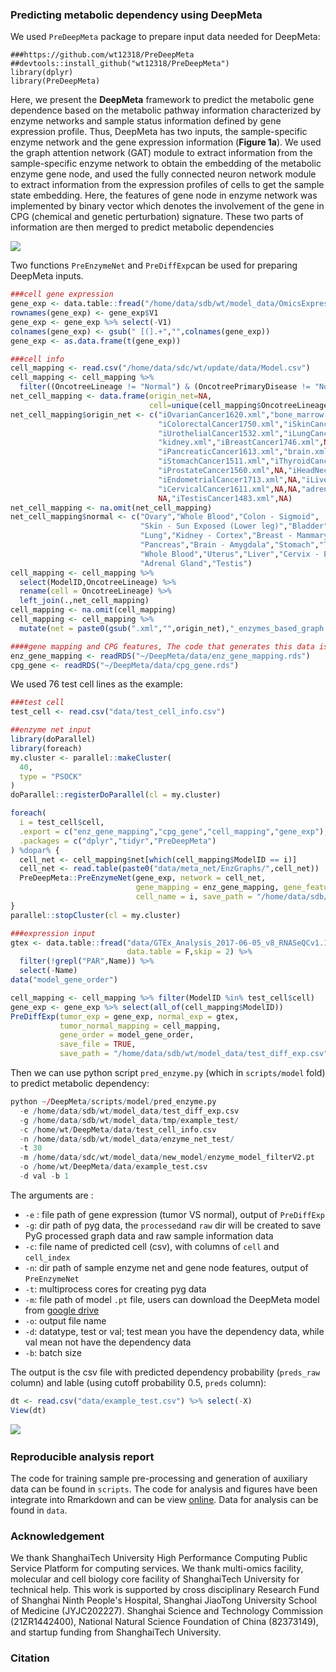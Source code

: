 ### Predicting metabolic dependency using DeepMeta

We used `PreDeepMeta`​ package to prepare input data needed for DeepMeta:

```shell
###https://github.com/wt12318/PreDeepMeta
##devtools::install_github("wt12318/PreDeepMeta")
library(dplyr)
library(PreDeepMeta)
```

Here, we present the **DeepMeta** framework to predict the metabolic gene dependence based on the metabolic pathway information characterized by enzyme networks and sample status information defined by gene expression profile. Thus, DeepMeta has two inputs, the sample-specific enzyme network and the gene expression information (**Figure 1a**). We used the graph attention network (GAT) module to extract information from the sample-specific enzyme network to obtain the embedding of the metabolic enzyme gene node, and used the fully connected neuron network module to extract information from the expression profiles of cells to get the sample state embedding. Here, the features of gene node in enzyme network was implemented by binary vector which denotes the involvement of the gene in CPG (chemical and genetic perturbation) signature. These two parts of information are then merged to predict metabolic dependencies

![](https://picgo-wutao.oss-cn-shanghai.aliyuncs.com/image-20240122090715501.png)

Two functions `PreEnzymeNet`​ and `PreDiffExp`​ can be used for preparing DeepMeta inputs.

```R
###cell gene expression
gene_exp <- data.table::fread("/home/data/sdb/wt/model_data/OmicsExpressionProteinCodingGenesTPMLogp1.csv",data.table = F)
rownames(gene_exp) <- gene_exp$V1
gene_exp <- gene_exp %>% select(-V1)
colnames(gene_exp) <- gsub(" [(].+","",colnames(gene_exp))
gene_exp <- as.data.frame(t(gene_exp))

###cell info 
cell_mapping <- read.csv("/home/data/sdc/wt/update/data/Model.csv")
cell_mapping <- cell_mapping %>%
  filter((OncotreeLineage != "Normal") & (OncotreePrimaryDisease != "Non-Cancerous"))
net_cell_mapping <- data.frame(origin_net=NA,
                               cell=unique(cell_mapping$OncotreeLineage))
net_cell_mapping$origin_net <- c("iOvarianCancer1620.xml","bone_marrow.xml",
                                 "iColorectalCancer1750.xml","iSkinCancer1386.xml",
                                 "iUrothelialCancer1532.xml","iLungCancer1490.xml",
                                 "kidney.xml","iBreastCancer1746.xml",NA,
                                 "iPancreaticCancer1613.xml","brain.xml",NA,NA,
                                 "iStomachCancer1511.xml","iThyroidCancer1710.xml",NA,NA,
                                 "iProstateCancer1560.xml",NA,"iHeadNeckCancer1628.xml",
                                 "iEndometrialCancer1713.xml",NA,"iLiverCancer1788.xml",
                                 "iCervicalCancer1611.xml",NA,NA,"adrenal_gland.xml",
                                 NA,"iTestisCancer1483.xml",NA)
net_cell_mapping <- na.omit(net_cell_mapping)
net_cell_mapping$normal <- c("Ovary","Whole Blood","Colon - Sigmoid",
                             "Skin - Sun Exposed (Lower leg)","Bladder",
                             "Lung","Kidney - Cortex","Breast - Mammary Tissue",
                             "Pancreas","Brain - Amygdala","Stomach","Thyroid","Prostate",
                             "Whole Blood","Uterus","Liver","Cervix - Endocervix",
                             "Adrenal Gland","Testis")
cell_mapping <- cell_mapping %>%
  select(ModelID,OncotreeLineage) %>%
  rename(cell = OncotreeLineage) %>%
  left_join(.,net_cell_mapping)
cell_mapping <- na.omit(cell_mapping)
cell_mapping <- cell_mapping %>%
  mutate(net = paste0(gsub(".xml","",origin_net),"_enzymes_based_graph.tsv"))

####gene mapping and CPG features, The code that generates this data is in `scripts/help_data.R`
enz_gene_mapping <- readRDS("~/DeepMeta/data/enz_gene_mapping.rds")
cpg_gene <- readRDS("~/DeepMeta/data/cpg_gene.rds")
```

We used 76 test cell lines as the example:

```R
###test cell 
test_cell <- read.csv("data/test_cell_info.csv")

##enzyme net input
library(doParallel)
library(foreach)
my.cluster <- parallel::makeCluster(
  40, 
  type = "PSOCK"
)
doParallel::registerDoParallel(cl = my.cluster)

foreach(
  i = test_cell$cell,
  .export = c("enz_gene_mapping","cpg_gene","cell_mapping","gene_exp"),
  .packages = c("dplyr","tidyr","PreDeepMeta")
) %dopar% {
  cell_net <- cell_mapping$net[which(cell_mapping$ModelID == i)]
  cell_net <- read.table(paste0("data/meta_net/EnzGraphs/",cell_net))
  PreDeepMeta::PreEnzymeNet(gene_exp, network = cell_net,
                            gene_mapping = enz_gene_mapping, gene_feature = cpg_gene,
                            cell_name = i, save_path = "/home/data/sdb/wt/model_data/enzyme_net_test/")
}
parallel::stopCluster(cl = my.cluster)

###expression input
gtex <- data.table::fread("data/GTEx_Analysis_2017-06-05_v8_RNASeQCv1.1.9_gene_median_tpm.gct",
                          data.table = F,skip = 2) %>% 
  filter(!grepl("PAR",Name)) %>% 
  select(-Name)
data("model_gene_order")

cell_mapping <- cell_mapping %>% filter(ModelID %in% test_cell$cell)
gene_exp <- gene_exp %>% select(all_of(cell_mapping$ModelID))
PreDiffExp(tumor_exp = gene_exp, normal_exp = gtex,
           tumor_normal_mapping = cell_mapping,
           gene_order = model_gene_order,
           save_file = TRUE, 
           save_path = "/home/data/sdb/wt/model_data/test_diff_exp.csv")

```

Then we can use python script `pred_enzyme.py`​ (which in `scripts/model`​ fold) to predict metabolic dependency:

```R
python ~/DeepMeta/scripts/model/pred_enzyme.py 
  -e /home/data/sdb/wt/model_data/test_diff_exp.csv 
  -g /home/data/sdb/wt/model_data/tmp/example_test/ 
  -c /home/wt/DeepMeta/data/test_cell_info.csv 
  -n /home/data/sdb/wt/model_data/enzyme_net_test/ 
  -t 30 
  -m /home/data/sdc/wt/model_data/new_model/enzyme_model_filterV2.pt 
  -o /home/wt/DeepMeta/data/example_test.csv 
  -d val -b 1
```

The arguments are :

* `-e`​ : file path of gene expression (tumor VS normal), output of `PreDiffExp`​
* `-g`: dir path of pyg data, the `processed`​ and `raw`​ dir will be created to save PyG processed graph data and raw sample information data
* `-c`: file name of predicted cell (csv), with columns of `cell`​ and `cell_index`​
* `-n`: dir path of sample enzyme net and gene node features, output of `PreEnzymeNet`​
* `-t`: multiprocess cores for creating pyg data
* `-m`: file path of model `.pt`​ file, users can download the DeepMeta model from [google drive](https://drive.google.com/file/d/1ZQAaSeOgmgBy-dE23i5qu5pieaAdCCUd/view?usp=drive_link)  
* `-o`: output file name
* `-d`: datatype, test or val; test mean you have the dependency data, while val mean not have the dependency data
* `-b`: batch size

The output is the csv file with predicted dependency probability (`preds_raw`​ column) and lable (using cutoff probability 0.5, `preds`​ column):

```R
dt <- read.csv("data/example_test.csv") %>% select(-X)
View(dt)
```

![](https://picgo-wutao.oss-cn-shanghai.aliyuncs.com/image-20240118111542-urhi2ix.png)​

### Reproducible analysis report

The code for training sample pre-processing and generation of auxiliary data can be found in `scripts`. The code for analysis and figures have been integrate into Rmarkdown and can be view [online](https://xsliulab.github.io/DeepMeta/). Data for analysis can be found in `data`.    

### Acknowledgement

We thank ShanghaiTech University High Performance Computing Public Service Platform for computing services. We thank multi-omics facility, molecular and cell biology core facility of ShanghaiTech University for technical help. This work is supported by cross disciplinary Research Fund of Shanghai Ninth People's Hospital, Shanghai JiaoTong University School of Medicine (JYJC202227). Shanghai Science and Technology Commission (21ZR1442400), National Natural Science Foundation of China (82373149), and startup funding from ShanghaiTech University.

### Citation


